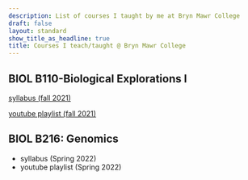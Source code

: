 ```yaml
---
description: List of courses I taught by me at Bryn Mawr College
draft: false
layout: standard
show_title_as_headline: true
title: Courses I teach/taught @ Bryn Mawr College
---
```


## BIOL B110-Biological Explorations I

 <i class="fas fa-file-pdf"></i> [syllabus (fall 2021)](/static/pdf/110-2021-Course-information.pdf)

 <i class="fab fa-youtube"></i> [youtube playlist (fall 2021)](https://youtube.com/playlist?list=PLA3ArwPxU4MwatkKW8fHO6vmCc-eh7t3i)

## BIOL B216: Genomics

+ syllabus (Spring 2022)
+ youtube playlist (Spring 2022)

